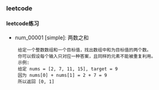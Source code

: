 
### leetcode
#### leetcode练习
* num_00001 [simple]: 两数之和
   
   ```
	给定一个整数数组和一个目标值，找出数组中和为目标值的两个数。
	你可以假设每个输入只对应一种答案，且同样的元素不能被重复利用。
	示例:
	给定 nums = [2, 7, 11, 15], target = 9
	因为 nums[0] + nums[1] = 2 + 7 = 9
	所以返回 [0, 1]
	```
